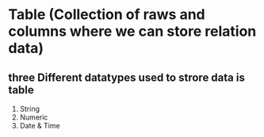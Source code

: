 # Table (Collection of raws and columns where we can store relation data)
## three Different datatypes used to strore data is table
1. String
2. Numeric
3. Date & Time
